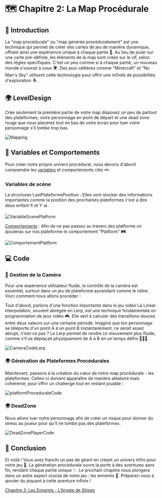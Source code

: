 # 🗺️ Chapitre 2: La Map Procédurale
## 🌟 Introduction

La "map procédurale" ou "map générée procéduralement" est une technique qui permet de créer des cartes de jeu de manière dynamique, offrant ainsi une expérience unique à chaque partie 🎲. Au lieu de jouer sur une carte pré-définie, les éléments de la map sont créés sur le vif, selon des règles spécifiques. C'est un peu comme si à chaque partie, un nouveau monde s'ouvrait à vous 🌍. Des jeux célèbres comme "Minecraft" et "No Man's Sky" utilisent cette technologie pour offrir une infinité de possibilités d'exploration 🏝️.

## 🌍 LevelDesign
Crée seulement la première partie de votre map disposez un peu de partout des plateformes, votre personnage en point de départ et une dead zone rouge que vous placerez tout en bas de votre écran pour tuer votre personnage s'il tombe trop bas.

![Mapping](Images/Mapping.png)

## 🔄 Variables et Comportements
Pour créer notre propre univers procédural, nous devons d'abord comprendre les [variables](https://github.com/g404-code-gaming/GDevelop_Cour/blob/main/Variables.md) et comportements clés 🗝️:

### Variables de scène
La structures LastPlateformePosition : Elles vont stocker des informations importantes comme la position des prochaines plateformes c'est a dire deux enfant X et Y 📊.

![VariableScenePlatform](Images/VariableScenePlatform.png)

[Comportements](https://github.com/g404-code-gaming/GDevelop_Cour/blob/main/Comportement.md) : Afin de ne pas passez au travers des platforme on ajouteras sur nos plateforme le comportement "Platform" 🛤️.

![ComportementPlatform](Images/ComportementPlatform.png)

## 💻 Code
### 🎥 Gestion de la Caméra
Pour une expérience utilisateur fluide, le contrôle de la caméra est essentiel, surtout dans un jeu de plateforme ascendant comme le nôtre. Voici comment nous allons procéder :

Tout d'abord, parlons d'une fonction importante dans le jeu vidéo La Linear Interpolation, souvent abrégée en Lerp, est une technique fondamentale en programmation de jeux vidéo 🎮. Elle sert à calculer des transitions douces entre deux valeurs sur une certaine période. Imagine que ton personnage se téléporte d'un point A à un point B instantanément, ce serait assez abrupt, n'est-ce pas ? Le Lerp permet de rendre ce mouvement plus fluide, comme s'il se déplaçait physiquement de A à B en un temps défini 🏃‍♂️💨.

![CameraCodeLerp](Images/CameraCodeLerp.png)

### 🌍 Génération de Plateformes Procédurales
Maintenant, passons à la création du cœur de notre map procédurale - les plateformes. Celles-ci doivent apparaître de manière aléatoire mais cohérente, pour offrir un challenge tout en restant jouable :

![platformProceduraleCode](Images/platformProceduraleCode.png)

### 🌍 DeadZone
Nous allons tuer notre personnage afin de créer un risque pour donner du stress au joueur pour qu'il ne tombe pas des plateformes.

![DeadZonePlayerCode](Images/DeadZonePlayerCode.png)

## 🎉 Conclusion
Et voilà ! Vous avez franchi un pas de géant en créant un univers infini pour votre jeu 🌌. La génération procédurale ouvre la porte à des aventures sans fin, rendant chaque partie unique ✨. Le prochain chapitre nous plongera dans un autre aspect crucial de notre jeu : les ennemis 👾. Préparez-vous à ajouter du piquant à cette aventure infinie !

[Chapitre 3: Les Ennemis - L'Armée de Slimes](https://github.com/g404-code-gaming/Doodle-Jump-Like/blob/main/Création-Du-Jeu/3.Ennemis.md)
